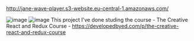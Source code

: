http://jane-wave-player.s3-website.eu-central-1.amazonaws.com/

![image](https://user-images.githubusercontent.com/101669890/184636710-06289316-42b9-4964-840e-53936cf5a12c.png)
![image](https://user-images.githubusercontent.com/101669890/184636790-12ef10f1-c620-4f5b-ab52-148d8036e142.png)
This project I've done studing the course - The Creative React and Redux Course - https://developedbyed.com/p/the-creative-react-and-redux-course
